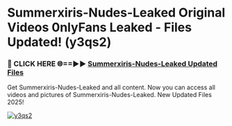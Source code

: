 # Summerxiris-Nudes-Leaked Original Videos 0nlyFans Leaked - Files Updated! (y3qs2)

<h3>🔴 CLICK HERE 🌐==►► <a href="https://tinyurl.com/4mcuefdz" rel="nofollow">Summerxiris-Nudes-Leaked Updated Files</a></h3>

Get Summerxiris-Nudes-Leaked and all content. Now you can access all videos and pictures of Summerxiris-Nudes-Leaked. New Updated Files 2025!

[![y3qs2](https://i.imgur.com/StAQSOY.gif)](https://tinyurl.com/4mcuefdz)
